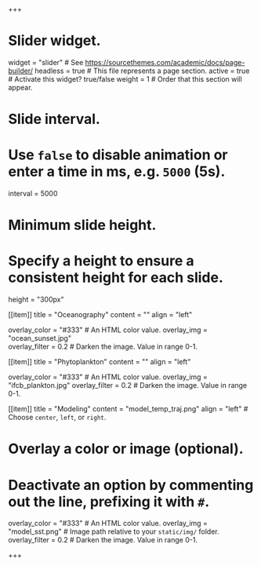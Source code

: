 +++
# Slider widget.
widget = "slider"  # See https://sourcethemes.com/academic/docs/page-builder/
headless = true  # This file represents a page section.
active = true  # Activate this widget? true/false
weight = 1  # Order that this section will appear.


# Slide interval.
# Use `false` to disable animation or enter a time in ms, e.g. `5000` (5s).
interval = 5000

# Minimum slide height.
# Specify a height to ensure a consistent height for each slide.
height = "300px"

[[item]]
  title = "Oceanography"
  content = ""
  align = "left"

  overlay_color = "#333"  # An HTML color value.
  overlay_img = "ocean_sunset.jpg"  
  overlay_filter = 0.2  # Darken the image. Value in range 0-1.


[[item]]
  title = "Phytoplankton"
  content = ""
  align = "left"

  overlay_color = "#333"  # An HTML color value.
  overlay_img = "ifcb_plankton.jpg"
  overlay_filter = 0.2  # Darken the image. Value in range 0-1.

[[item]]
  title = "Modeling"
  content = "model_temp_traj.png"
  align = "left"  # Choose `center`, `left`, or `right`.

  # Overlay a color or image (optional).
  #   Deactivate an option by commenting out the line, prefixing it with `#`.
  overlay_color = "#333"  # An HTML color value.
  overlay_img = "model_sst.png"  # Image path relative to your `static/img/` folder.
  overlay_filter = 0.2  # Darken the image. Value in range 0-1.

+++
